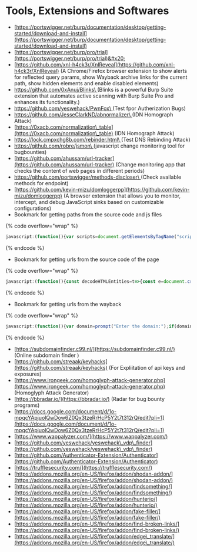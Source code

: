 # Tools, Extensions and Softwares

* [https://portswigger.net/burp/documentation/desktop/getting-started/download-and-install](https://portswigger.net/burp/documentation/desktop/getting-started/download-and-install)
* [https://portswigger.net/burp/pro/trial](https://portswigger.net/burp/pro/trial)&#x20;
* [https://github.com/xnl-h4ck3r/XnlReveal](https://github.com/xnl-h4ck3r/XnlReveal) (A Chrome/Firefox browser extension to show alerts for reflected query params, show Wayback archive links for the current path, show hidden elements and enable disabled elements)
* [https://github.com/0xAnuj/Blinks\
  ](https://github.com/0xAnuj/Blinks)  (Blinks is a powerful Burp Suite extension that automates active scanning with Burp Suite Pro and enhances its functionality.)
* [https://github.com/yeswehack/PwnFox\
  ](https://github.com/yeswehack/PwnFox)  (Test fpor Autherization Bugs)
* [https://github.com/JesseClarkND/abnormalizer\
  ](https://github.com/JesseClarkND/abnormalizer) (IDN Homograph Attack)
* [https://0xacb.com/normalization\_table](https://0xacb.com/normalization\_table)  (IDN Homograph Attack)
* [https://lock.cmpxchg8b.com/rebinder.html\
  ](https://lock.cmpxchg8b.com/rebinder.html) (Test DNS Rebinding Attack)
* [https://github.com/robre/jsmon\
  ](https://github.com/robre/jsmon)  (javascript change monitoring tool for bugbounties)
* [https://github.com/ahussam/url-tracker](https://github.com/ahussam/url-tracker) (Change monitoring app that checks the content of web pages in different periods)
* [https://github.com/portswigger/methods-discloser\
  ](https://github.com/portswigger/methods-discloser) (Check available methods for endpoint)
* [https://github.com/kevin-mizu/domloggerpp](https://github.com/kevin-mizu/domloggerpp) (A browser extension that allows you to monitor, intercept, and debug JavaScript sinks based on customizable configurations)
* Bookmark for getting paths from the source code and js files&#x20;

{% code overflow="wrap" %}
```javascript
javascript:(function(){var scripts=document.getElementsByTagName("script"),regex=/(?<=(\"|\%27|\`))\/[a-zA-Z0-9_?&=\/\-\#\.]*(?=(\"|\'|\%60))/g;const%20results=new%20Set;for(var%20i=0;i<scripts.length;i++){var%20t=scripts[i].src;""!=t&&fetch(t).then(function(t){return%20t.text()}).then(function(t){var%20e=t.matchAll(regex);for(let%20r%20of%20e)results.add(r[0])}).catch(function(t){console.log("An%20error%20occurred:%20",t)})}var%20pageContent=document.documentElement.outerHTML,matches=pageContent.matchAll(regex);for(const%20match%20of%20matches)results.add(match[0]);function%20writeResults(){results.forEach(function(t){document.write(t+"<br>")})}setTimeout(writeResults,3e3);})();
```
{% endcode %}

* Bookmark for getting urls from the source code of the page

{% code overflow="wrap" %}
```javascript
javascript:(function(){const decodeHTMLEntities=t=>{const e=document.createElement('textarea');return e.innerHTML=t,e.textContent};const urls=[...new Set([...document.documentElement.outerHTML.matchAll(/https?:\/\/[^\s"%'\>\<]+/g)].map(m=>decodeHTMLEntities(m[0])).filter(url=>/^https?:\/\/[^\s\/$.?#].[^\s]*$/.test(url)))];document.body.innerText=urls.join('\n')})();
```
{% endcode %}

* Bookmark for getting urls from the wayback&#x20;

{% code overflow="wrap" %}
```javascript
javascript:(function(){var domain=prompt("Enter the domain:");if(domain){window.open("https://web.archive.org/cdx/search/cdx?url=*."+domain+"/*&output=text&fl=original&collapse=urlkey","_blank");}})();
```
{% endcode %}

* [https://subdomainfinder.c99.nl/](https://subdomainfinder.c99.nl/)  (Online subdomain finder )
* [https://github.com/streaak/keyhacks](https://github.com/streaak/keyhacks) (For Expliitation of api keys and exposures)
* [https://www.irongeek.com/homoglyph-attack-generator.php](https://www.irongeek.com/homoglyph-attack-generator.php) (Homoglyph Attack Generator)
* [https://bbradar.io/](https://bbradar.io/)  (Radar for bug bounty programs)
* [https://docs.google.com/document/d/1o-mpqcYApjuolQwDow6Z0Qx3tzeRrHcP5Y2t7t312rQ/edit?pli=1](https://docs.google.com/document/d/1o-mpqcYApjuolQwDow6Z0Qx3tzeRrHcP5Y2t7t312rQ/edit?pli=1)
* [https://www.wappalyzer.com/](https://www.wappalyzer.com/)
* [https://github.com/yeswehack/yeswehack\_vdp\_finder](https://github.com/yeswehack/yeswehack\_vdp\_finder)
* [https://github.com/Authenticator-Extension/Authenticator](https://github.com/Authenticator-Extension/Authenticator)
* [https://trufflesecurity.com/](https://trufflesecurity.com/)
* [https://addons.mozilla.org/en-US/firefox/addon/shodan-addon/](https://addons.mozilla.org/en-US/firefox/addon/shodan-addon/)
* [https://addons.mozilla.org/en-US/firefox/addon/findsomething/](https://addons.mozilla.org/en-US/firefox/addon/findsomething/)
* [https://addons.mozilla.org/en-US/firefox/addon/hunterio/](https://addons.mozilla.org/en-US/firefox/addon/hunterio/)
* [https://addons.mozilla.org/en-US/firefox/addon/fake-filler/](https://addons.mozilla.org/en-US/firefox/addon/fake-filler/)
* [https://addons.mozilla.org/en-US/firefox/addon/find-broken-links/](https://addons.mozilla.org/en-US/firefox/addon/find-broken-links/)
* [https://addons.mozilla.org/en-US/firefox/addon/edge\_translate/](https://addons.mozilla.org/en-US/firefox/addon/edge\_translate/)

